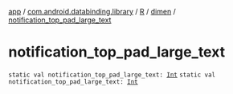 [app](../../../index.md) / [com.android.databinding.library](../../index.md) / [R](../index.md) / [dimen](index.md) / [notification_top_pad_large_text](./notification_top_pad_large_text.md)

# notification_top_pad_large_text

`static val notification_top_pad_large_text: `[`Int`](https://kotlinlang.org/api/latest/jvm/stdlib/kotlin/-int/index.html)
`static val notification_top_pad_large_text: `[`Int`](https://kotlinlang.org/api/latest/jvm/stdlib/kotlin/-int/index.html)